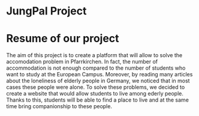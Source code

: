 # JungPal Project

# Resume of our project

The aim of this project is to create a platform that will allow to solve the accomodation problem in Pfarrkirchen. In fact, the number of accommodation is not enough compared to the number of students who want to study at the European Campus. Moreover, by reading many articles about the loneliness of elderly people in Germany, we noticed that in most  cases these people were alone. To solve these problems, we decided to create a website that would allow students to live among ederly people. Thanks to this, students will be able to find a place to live and at the same time bring companionship to these people.


